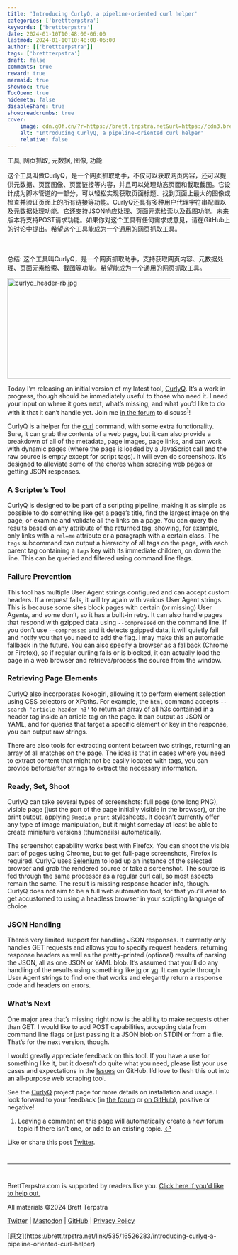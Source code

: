 ```yaml
---
title: 'Introducing CurlyQ, a pipeline-oriented curl helper'
categories: ['brettterpstra']
keywords: ['brettterpstra']
date: 2024-01-10T10:48:00-06:00
lastmod: 2024-01-10T10:48:00-06:00
author: [['brettterpstra']]
tags: ['brettterpstra']
draft: false 
comments: true
reward: true 
mermaid: true 
showToc: true 
TocOpen: true 
hidemeta: false 
disableShare: true 
showbreadcrumbs: true 
cover:
    image: cdn.g0f.cn/?r=https://brett.trpstra.net&url=https://cdn3.brettterpstra.com/uploads/2024/01/curlyq_header-rb.jpg
    alt: "Introducing CurlyQ, a pipeline-oriented curl helper"
    relative: false
---
```


<div>

<div> 工具, 网页抓取, 元数据, 图像, 功能

这个工具叫做CurlyQ，是一个网页抓取助手，不仅可以获取网页内容，还可以提供元数据、页面图像、页面链接等内容，并且可以处理动态页面和截取截图。它设计成为脚本管道的一部分，可以轻松实现获取页面标题、找到页面上最大的图像或检查并验证页面上的所有链接等功能。CurlyQ还具有多种用户代理字符串配置以及元数据处理功能。它还支持JSON响应处理、页面元素检索以及截图功能。未来版本将支持POST请求功能。如果你对这个工具有任何需求或意见，请在GitHub上的讨论中提出。希望这个工具能成为一个通用的网页抓取工具。

<br/><br/>总结: 这个工具叫CurlyQ，是一个网页抓取助手，支持获取网页内容、元数据处理、页面元素检索、截图等功能。希望能成为一个通用的网页抓取工具。 <div>
<noscript class="loading-lazy">
<source media="(max-width: 640px)"/>
<source type="image/webp"/>
<source/>
<img alt="curlyq_header-rb.jpg" class="aligncenter" height="226" src="cdn.g0f.cn/?r=https://brett.trpstra.net&url=https://cdn3.brettterpstra.com/uploads/2024/01/curlyq_header-rb.jpg" title="curlyq_header-rb.jpg" width="800"/>
</noscript>
<p>Today I’m releasing an initial version of my latest tool, <a href="https://brettterpstra.com/projects/curlyq">CurlyQ</a>. It’s a work in progress, though should be immediately useful to those who need it. I need your input on where it goes next, what’s missing, and what you’d like to do with it that it can’t handle yet. Join me <a href="https://forum.brettterpstra.com">in the forum</a> to discuss<sup id="fnref:comment"><a class="footnote" href="https://brettterpstra.com#fn:comment" rel="footnote">1</a></sup>!</p>
<p>CurlyQ is a helper for the <a href="https://www.man7.org/linux/man-pages/man1/curl.1.html">curl</a> command, with some extra functionality. Sure, it can grab the contents of a web page, but it can also provide a breakdown of all of the metadata, page images, page links, and can work with dynamic pages (where the page is loaded by a JavaScript call and the raw source is empty except for script tags). It will even do screenshots. It’s designed to alleviate some of the chores when scraping web pages or getting JSON responses.</p>
<!--more-->
<h3 id="a-scripters-tool">A Scripter’s Tool</h3>
<p>CurlyQ is designed to be part of a scripting pipeline, making it as simple as possible to do something like get a page’s title, find the largest image on the page, or examine and validate all the links on a page. You can query the results based on any attribute of the returned tag, showing, for example, only links with a <code class="language-plaintext highlighter-rouge">rel=me</code> attribute or a paragraph with a certain class. The <code class="language-plaintext highlighter-rouge">tags</code> subcommand can output a hierarchy of all tags on the page, with each parent tag containing a <code class="language-plaintext highlighter-rouge">tags</code> key with its immediate children, on down the line. This can be queried and filtered using command line flags.</p>
<h3 id="failure-prevention">Failure Prevention</h3>
<p>This tool has multiple User Agent strings configured and can accept custom headers. If a request fails, it will try again with various User Agent strings. This is because some sites block pages with certain (or missing) User Agents, and some don’t, so it has a built-in retry. It can also handle pages that respond with gzipped data using <code class="language-plaintext highlighter-rouge">--compressed</code> on the command line. If you don’t use <code class="language-plaintext highlighter-rouge">--compressed</code> and it detects gzipped data, it will quietly fail and notify you that you need to add the flag. I may make this an automatic fallback in the future. You can also specify a browser as a fallback (Chrome or Firefox), so if regular curling fails or is blocked, it can actually load the page in a web browser and retrieve/process the source from the window.</p>
<h3 id="retrieving-page-elements">Retrieving Page Elements</h3>
<p>CurlyQ also incorporates Nokogiri, allowing it to perform element selection using CSS selectors or XPaths. For example, the <code class="language-plaintext highlighter-rouge">html</code> command accepts <code class="language-plaintext highlighter-rouge">--search 'article header h3'</code> to return an array of all h3s contained in a header tag inside an article tag on the page. It can output as JSON or YAML, and for queries that target a specific element or key in the response, you can output raw strings.</p>
<p>There are also tools for extracting content between two strings, returning an array of all matches on the page. The idea is that in cases where you need to extract content that might not be easily located with tags, you can provide before/after strings to extract the necessary information.</p>
<h3 id="ready-set-shoot">Ready, Set, Shoot</h3>
<p>CurlyQ can take several types of screenshots: full page (one long PNG), visible page (just the part of the page initially visible in the browser), or the print output, applying <code class="language-plaintext highlighter-rouge">@media print</code> stylesheets. It doesn’t currently offer any type of image manipulation, but it might someday at least be able to create miniature versions (thumbnails) automatically.</p>
<p>The screenshot capability works best with Firefox. You can shoot the visible part of pages using Chrome, but to get full-page screenshots, Firefox is required. CurlyQ uses <a href="https://www.selenium.dev/" title="Selenium">Selenium</a> to load up an instance of the selected browser and grab the rendered source or take a screenshot. The source is fed through the same processor as a regular curl call, so most aspects remain the same. The result is missing response header info, though. CurlyQ does not aim to be a full web automation tool, for that you’ll want to get accustomed to using a headless browser in your scripting language of choice.</p>
<h3 id="json-handling">JSON Handling</h3>
<p>There’s very limited support for handling JSON responses. It currently only handles GET requests and allows you to specify request headers, returning response headers as well as the pretty-printed (optional) results of parsing the JSON, all as one JSON or YAML blob. It’s assumed that you’ll do any handling of the results using something like <a href="https://github.com/jqlang/jq">jq</a> or <a href="https://github.com/mikefarah/yq">yq</a>. It can cycle through User Agent strings to find one that works and elegantly return a response code and headers on errors.</p>
<h3 id="whats-next">What’s Next</h3>
<p>One major area that’s missing right now is the ability to make requests other than GET. I would like to add POST capabilities, accepting data from command line flags or just passing it a JSON blob on STDIN or from a file. That’s for the next version, though.</p>
<p>I would greatly appreciate feedback on this tool. If you have a use for something like it, but it doesn’t do quite what you need, please list your use cases and expectations in the <a href="https://github.com/ttscoff/curlyq/issues">Issues</a> on GitHub. I’d love to flesh this out into an all-purpose web scraping tool.</p>
<p>See the <a href="https://brettterpstra.com/projects/curlyq">CurlyQ</a> project page for more details on installation and usage. I look forward to your feedback (in <a href="https://forum.brettterpstra.com">the forum</a> or <a href="https://github.com/ttscoff/curlyq/issues">on GitHub</a>), positive or negative!</p>
<div class="footnotes">
<ol>
<li id="fn:comment">
<p>Leaving a comment on this page will automatically create a new forum topic if there isn’t one, or add to an existing topic. <a class="reversefootnote" href="https://brettterpstra.com#fnref:comment">↩</a></p>
</li>
</ol>
</div>
<p>Like or share this post <a class="twitter" href="https://twitter.com/intent/tweet?original_referer=https%3A%2F%2Fbrettterpstra.com%2F2024%2F01%2F10%2Fintroducing-curlyq-a-pipeline-oriented-curl-helper%2F&amp;text=Introducing+CurlyQ%2C+a+pipeline-oriented+curl+helper&amp;url=https%3A%2F%2Fbrettterpstra.com%2F2024%2F01%2F10%2Fintroducing-curlyq-a-pipeline-oriented-curl-helper%2F&amp;via=ttscoff" rel="nofollow" target="_blank" title="Tweet this post">Twitter</a>.</p>
<hr style="margin: 40px 0;"/>
<p>BrettTerpstra.com is supported by readers like you. <a href="https://brettterpstra.com/support/">Click here if you'd like to help out.</a></p>
<p class="copyright">All materials ©2024 Brett Terpstra</p>
<p><a href="https://twitter.com/ttscoff" rel="me">Twitter</a> | <a href="https://nojack.easydns.ca/@ttscoff" rel="me">Mastodon</a> | <a href="https://github.com/ttscoff">GitHub</a> | <a href="https://brettterpstra.com/legal/privacy.html">Privacy Policy</a></p><img height="1" src="cdn.g0f.cn/?r=https://brett.trpstra.net&url=https://brett.trpstra.net/link/535/16526283.gif" width="1"/>
</div></div>
</div>

<div>
[原文](https://brett.trpstra.net/link/535/16526283/introducing-curlyq-a-pipeline-oriented-curl-helper)
</div>


